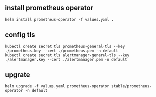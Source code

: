 ## install prometheus operator

```
helm install prometheus-operator -f values.yaml .
```

## config tls
```
kubectl create secret tls prometheus-general-tls --key ./prometheus.key --cert ./prometheus.pem -n default
kubectl create secret tls alertmanager-general-tls --key ./alertmanager.key --cert ./alertmanager.pem -n default
```

## upgrate
```
helm upgrade -f values.yaml prometheus-operator stable/prometheus-operator -n default
```